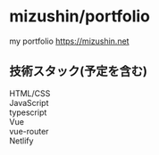 # mizushin/portfolio

my portfolio https://mizushin.net

## 技術スタック(予定を含む)
HTML/CSS  
JavaScript  
typescript  
Vue  
vue-router  
Netlify